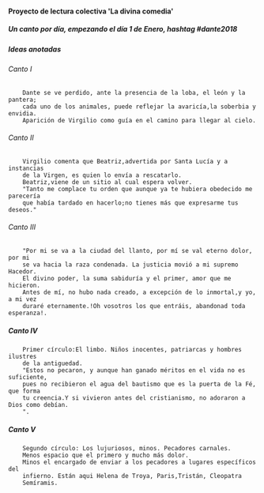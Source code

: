 #### Proyecto de lectura colectiva 'La divina comedia'

##### Un canto por día, empezando el día 1 de Enero, hashtag #dante2018


##### Ideas anotadas

###### Canto I

        Dante se ve perdido, ante la presencia de la loba, el león y la pantera;
        cada uno de los animales, puede reflejar la avaricía,la soberbia y envidia.
        Aparición de Virgilio como guía en el camino para llegar al cielo.

###### Canto II
    
        Virgilio comenta que Beatriz,advertida por Santa Lucía y a instancias
        de la Virgen, es quien lo envía a rescatarlo.
        Beatriz,viene de un sitio al cual espera volver.
        "Tanto me complace tu orden que aunque ya te hubiera obedecido me parecería
        que había tardado en hacerlo;no tienes más que expresarme tus deseos." 
###### Canto III
    
        "Por mi se va a la ciudad del llanto, por mí se val eterno dolor, por mi
        se va hacia la raza condenada. La justicia movió a mi supremo Hacedor.
        El divino poder, la suma sabiduría y el primer, amor que me hicieron.
        Antes de mí, no hubo nada creado, a excepción de lo inmortal,y yo, a mi vez
        duraré eternamente.!Oh vosotros los que entráis, abandonad toda esperanza!.
       
##### Canto IV

        Primer círculo:El limbo. Niños inocentes, patriarcas y hombres ilustres
        de la antiguedad.
        "Estos no pecaron, y aunque han ganado méritos en el vida no es suficiente,
        pues no recibieron el agua del bautismo que es la puerta de la Fé, que forma
        tu creencia.Y si vivieron antes del cristianismo, no adoraron a Dios como debían.
        ".
        
##### Canto V

        Segundo círculo: Los lujuriosos, minos. Pecadores carnales.
        Menos espacio que el primero y mucho más dolor.
        Minos el encargado de enviar a los pecadores a lugares específicos del
        infierno. Están aqui Helena de Troya, Paris,Tristán, Cleopatra
        Semíramis.
        
       
        
        